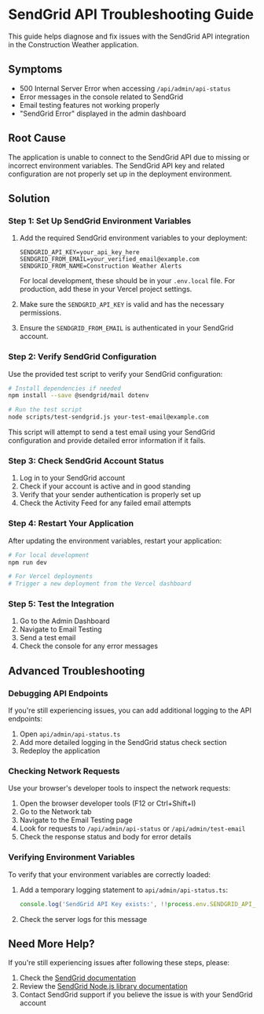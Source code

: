 # SendGrid API Troubleshooting Guide

This guide helps diagnose and fix issues with the SendGrid API integration in the Construction Weather application.

## Symptoms

- 500 Internal Server Error when accessing `/api/admin/api-status`
- Error messages in the console related to SendGrid
- Email testing features not working properly
- "SendGrid Error" displayed in the admin dashboard

## Root Cause

The application is unable to connect to the SendGrid API due to missing or incorrect environment variables. The SendGrid API key and related configuration are not properly set up in the deployment environment.

## Solution

### Step 1: Set Up SendGrid Environment Variables

1. Add the required SendGrid environment variables to your deployment:

   ```
   SENDGRID_API_KEY=your_api_key_here
   SENDGRID_FROM_EMAIL=your_verified_email@example.com
   SENDGRID_FROM_NAME=Construction Weather Alerts
   ```

   For local development, these should be in your `.env.local` file.
   For production, add these in your Vercel project settings.

2. Make sure the `SENDGRID_API_KEY` is valid and has the necessary permissions.
3. Ensure the `SENDGRID_FROM_EMAIL` is authenticated in your SendGrid account.

### Step 2: Verify SendGrid Configuration

Use the provided test script to verify your SendGrid configuration:

```bash
# Install dependencies if needed
npm install --save @sendgrid/mail dotenv

# Run the test script
node scripts/test-sendgrid.js your-test-email@example.com
```

This script will attempt to send a test email using your SendGrid configuration and provide detailed error information if it fails.

### Step 3: Check SendGrid Account Status

1. Log in to your SendGrid account
2. Check if your account is active and in good standing
3. Verify that your sender authentication is properly set up
4. Check the Activity Feed for any failed email attempts

### Step 4: Restart Your Application

After updating the environment variables, restart your application:

```bash
# For local development
npm run dev

# For Vercel deployments
# Trigger a new deployment from the Vercel dashboard
```

### Step 5: Test the Integration

1. Go to the Admin Dashboard
2. Navigate to Email Testing
3. Send a test email
4. Check the console for any error messages

## Advanced Troubleshooting

### Debugging API Endpoints

If you're still experiencing issues, you can add additional logging to the API endpoints:

1. Open `api/admin/api-status.ts`
2. Add more detailed logging in the SendGrid status check section
3. Redeploy the application

### Checking Network Requests

Use your browser's developer tools to inspect the network requests:

1. Open the browser developer tools (F12 or Ctrl+Shift+I)
2. Go to the Network tab
3. Navigate to the Email Testing page
4. Look for requests to `/api/admin/api-status` or `/api/admin/test-email`
5. Check the response status and body for error details

### Verifying Environment Variables

To verify that your environment variables are correctly loaded:

1. Add a temporary logging statement to `api/admin/api-status.ts`:
   ```typescript
   console.log('SendGrid API Key exists:', !!process.env.SENDGRID_API_KEY);
   ```
2. Check the server logs for this message

## Need More Help?

If you're still experiencing issues after following these steps, please:

1. Check the [SendGrid documentation](https://docs.sendgrid.com/)
2. Review the [SendGrid Node.js library documentation](https://github.com/sendgrid/sendgrid-nodejs)
3. Contact SendGrid support if you believe the issue is with your SendGrid account
